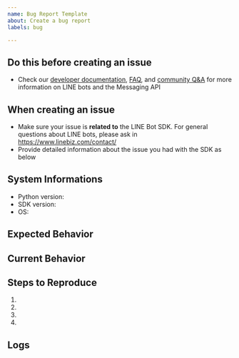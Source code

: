 ```yaml
---
name: Bug Report Template
about: Create a bug report
labels: bug

---
```


## Do this before creating an issue
<!-- Delete this section before the submit -->

- Check our [developer documentation](https://developers.line.biz/en/docs/messaging-api/), [FAQ](https://developers.line.biz/en/faq/), and [community Q&A](https://www.line-community.me/questions) for more information on LINE bots and the Messaging API

## When creating an issue
<!-- Delete this section before the submit -->

- Make sure your issue is **related to** the LINE Bot SDK. For general questions about LINE bots, please ask in https://www.linebiz.com/contact/
- Provide detailed information about the issue you had with the SDK as below

## System Informations

* Python version:
* SDK version:
* OS:

## Expected Behavior
<!-- Tell us what should happen -->

## Current Behavior
<!-- Tell us what happens instead of the expected behavior -->

## Steps to Reproduce
<!-- Provide a link to a live example, or an unambigeous set of steps to -->
1.
1.
1.
1.

## Logs
<!-- Provide logs if possible -->

